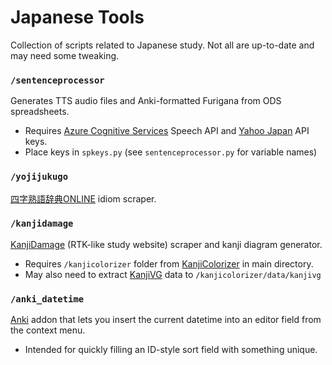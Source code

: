 # Japanese Tools

Collection of scripts related to Japanese study. Not all are up-to-date and may need some tweaking.

### `/sentenceprocessor`
Generates TTS audio files and Anki-formatted Furigana from ODS spreadsheets.
* Requires [Azure Cognitive Services](https://azure.microsoft.com/en-us/services/cognitive-services/) Speech API and [Yahoo Japan](https://developer.yahoo.co.jp/webapi/jlp/furigana/v1/furigana.html) API keys.
* Place keys in `spkeys.py` (see `sentenceprocessor.py` for variable names)

### `/yojijukugo`
[四字熟語辞典ONLINE](https://yoji.jitenon.jp/) idiom scraper.

### `/kanjidamage`
[KanjiDamage](http://www.kanjidamage.com/) (RTK-like study website) scraper and kanji diagram generator.
* Requires `/kanjicolorizer` folder from [KanjiColorizer](https://github.com/cayennes/kanji-colorize) in main directory.
* May also need to extract [KanjiVG](https://github.com/KanjiVG/kanjivg/releases) data to `/kanjicolorizer/data/kanjivg`

### `/anki_datetime`
[Anki](https://apps.ankiweb.net/) addon that lets you insert the current datetime into an editor field from the context menu.
* Intended for quickly filling an ID-style sort field with something unique.